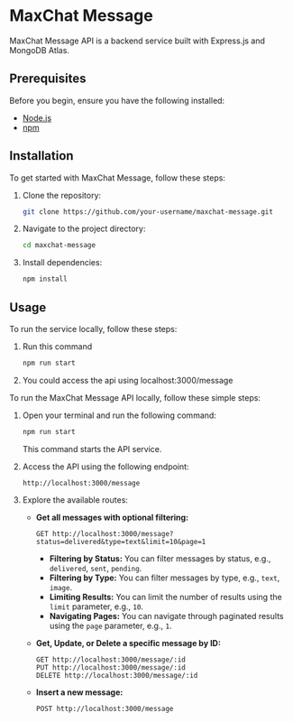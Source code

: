 # MaxChat Message

MaxChat Message API is a backend service built with Express.js and MongoDB Atlas.

## Prerequisites

Before you begin, ensure you have the following installed:

- [Node.js](https://nodejs.org/) 
- [npm](https://www.npmjs.com/) 

## Installation

To get started with MaxChat Message, follow these steps:

1. Clone the repository:

    ```bash
    git clone https://github.com/your-username/maxchat-message.git
    ```

2. Navigate to the project directory:

    ```bash
    cd maxchat-message
    ```

3. Install dependencies:

    ```bash
    npm install
    ```

## Usage

To run the service locally, follow these steps:

1. Run this command 

    ```bash
    npm run start
    ```

2. You could access the api using localhost:3000/message

To run the MaxChat Message API locally, follow these simple steps:

1. Open your terminal and run the following command:

    ```bash
    npm run start
    ```

    This command starts the API service.

2. Access the API using the following endpoint:

    ```
    http://localhost:3000/message
    ```

3. Explore the available routes:

   - **Get all messages with optional filtering:**
      ```
      GET http://localhost:3000/message?status=delivered&type=text&limit=10&page=1
      ```

      - **Filtering by Status:** You can filter messages by status, e.g., `delivered`, `sent`, `pending`.
      - **Filtering by Type:** You can filter messages by type, e.g., `text`, `image`.
      - **Limiting Results:** You can limit the number of results using the `limit` parameter, e.g., `10`.
      - **Navigating Pages:** You can navigate through paginated results using the `page` parameter, e.g., `1`.

    - **Get, Update, or Delete a specific message by ID:**
      ```
      GET http://localhost:3000/message/:id
      PUT http://localhost:3000/message/:id
      DELETE http://localhost:3000/message/:id
      ```

    - **Insert a new message:**
      ```
      POST http://localhost:3000/message
      ```

